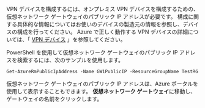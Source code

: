
VPN デバイスを構成するには、オンプレミス VPN デバイスを構成するための、仮想ネットワーク ゲートウェイのパブリック IP アドレスが必要です。 構成に関する具体的な情報についてはお使いのデバイスの製造元の情報を参照し、デバイスの構成を行ってください。 Azure で正しく動作する VPN デバイスの詳細については、「 [VPN デバイス](../articles/vpn-gateway/vpn-gateway-about-vpn-devices.md) 」を参照してください。

PowerShell を使用して仮想ネットワーク ゲートウェイのパブリック IP アドレスを検索するには、次のサンプルを使用します。

    Get-AzureRmPublicIpAddress -Name GW1PublicIP -ResourceGroupName TestRG

仮想ネットワーク ゲートウェイのパブリック IP アドレスは、Azure ポータルを使用して表示することもできます。 **仮想ネットワーク ゲートウェイ**に移動し、ゲートウェイの名前をクリックします。



<!--HONumber=Nov16_HO2-->



